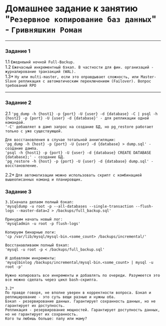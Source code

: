 # Домашнее задание к занятию "`Резервное копирование баз данных`" - `Гривняшкин Роман`  

---  
  
### Задание 1  
  
1.1 `Ежеднеынй ночной Full-Backup.`   
1.2 `Ежечасный инкрементный бэкап. В частности для фин. организаций - журналирование транзакций (WAL).`  
1.3* `Ну или multi-master, если это оправдывает сложность, или Master-Slave репликация с автоматическим переключением (Failover). Вопрос требований RPO`  
  
---  
  
### Задание 2  
  
2.1 `'pg_dump -h {host1} -p {port} -U {user} -d {database} -С | psql -h {host2} -p {port} -U {user} -d {database}' - для репликации одной командой.`  
`'-С' добавляет в дамп запрос на создание БД, но pg_restore работает только с уже существующей.`  
  
`Для восстановления в случае тотальной аннигиляции:`  
`'pg_dump -h {host} -p {port} -U {user} -d {database} > dump.sql' - создание дампа.`  
`'psql -h {host1} -p {port} -U {user} -d {database} CREATE DATABASE {database};' - создание БД.`  
`'pg_restore -h {host} -p {port} -U {user} -d {database} dump.sql' - восстановление.`  
  
2.2* `Для автоматизации можно использовать скрипт с комбинацией вышеописанных команд и планировщик.`  
  
### Задание 3  
  
`3.1Сначала делаем полный бэкап:`  
`'mysqldump -u root -p --all-databases --single-transaction --flush-logs --master-data=2 > /backups/full_backup.sql'`  
  
`Принудим начать новый лог:`  
`'mysqladmin -u root -p flush-logs'`  
  
`Копируем бинарные логи:`  
`'cp /var/lib/mysql/mysql-bin.<some_count> /backups/incremental/'`  
  
`Восстанавливаем полный бэкап:`  
`'mysql -u root -p < /backups/full_backup.sql'`  
  
`И добавляем инкременты:`  
`'mysqlbinlog /backups/incremental/mysql-bin.<some_count> | mysql -u root -p'`  
  
`Нужно копировать все инкременты и добавлять по очереди. Разумеется это все можно сделать через цикл bash-скрипта.`  
  
`3.2*`  
`По правде говоря, не вполне уверен в корректности вопроса. Бэкап и реплицирование - это суть вещи разные и нужны оба.`  
`Бэкап - резервирование данных. Гарантирует сохранность данных, но не гарантирует их доступность.`  
`Репликация - резервирование мощностей. Гарантирует доступность данных, но не гарантирует их сохранность.`  
`Кого ты любишь больше: папу или маму?`  